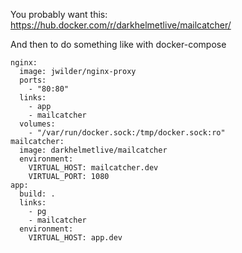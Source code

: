 You probably want this: https://hub.docker.com/r/darkhelmetlive/mailcatcher/

And then to do something like with docker-compose

    nginx:
      image: jwilder/nginx-proxy
      ports:
        - "80:80"
      links:
        - app
        - mailcatcher
      volumes:
        - "/var/run/docker.sock:/tmp/docker.sock:ro"
    mailcatcher:
      image: darkhelmetlive/mailcatcher
      environment:
        VIRTUAL_HOST: mailcatcher.dev
        VIRTUAL_PORT: 1080
    app:
      build: .
      links:
        - pg
        - mailcatcher
      environment:
        VIRTUAL_HOST: app.dev

